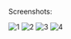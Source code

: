Screenshots:

![1](https://github.com/andresrechimon/onboarding-swiftui/assets/70274608/9386321b-1451-4476-aa6a-fd35ddef5ed9)
![2](https://github.com/andresrechimon/onboarding-swiftui/assets/70274608/8054e4e1-315a-4c3c-91d0-a314a471e8d4)
![3](https://github.com/andresrechimon/onboarding-swiftui/assets/70274608/d45ad8d2-2df3-4518-a430-3c808bd9821d)
![4](https://github.com/andresrechimon/onboarding-swiftui/assets/70274608/b1239a43-ac22-44f0-94bc-db87c743beb4)
